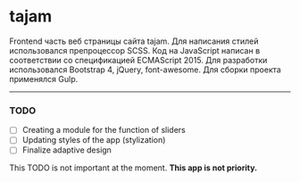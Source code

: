 # tajam

Frontend часть веб страницы сайта tajam. 
Для написания стилей использовался препроцессор SCSS. Код на JavaScript написан в соответствии со спецификацией ECMAScript 2015. 
Для разработки использовался Bootstrap 4, jQuery, font-awesome. Для сборки проекта применялся Gulp.

---

### TODO 
- [ ] Creating a module for the function of sliders
- [ ] Updating styles of the app (stylization) 
- [ ] Finalize adaptive design 

This TODO is not important at the moment. **This app is not priority.**
